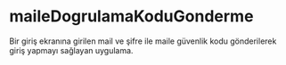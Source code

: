 # maileDogrulamaKoduGonderme
Bir giriş ekranına girilen mail ve şifre ile maile güvenlik kodu gönderilerek giriş yapmayı sağlayan uygulama.
